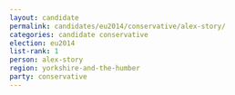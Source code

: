 ```yaml
---
layout: candidate
permalink: candidates/eu2014/conservative/alex-story/
categories: candidate conservative
election: eu2014
list-rank: 1
person: alex-story
region: yorkshire-and-the-humber
party: conservative
---
```

